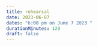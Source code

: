 ```yaml
---
title: rehearsal
date: 2023-06-07
dates: "6:00 pm on June 7 2023 "
durationMinutes: 120
draft: false
---
```

